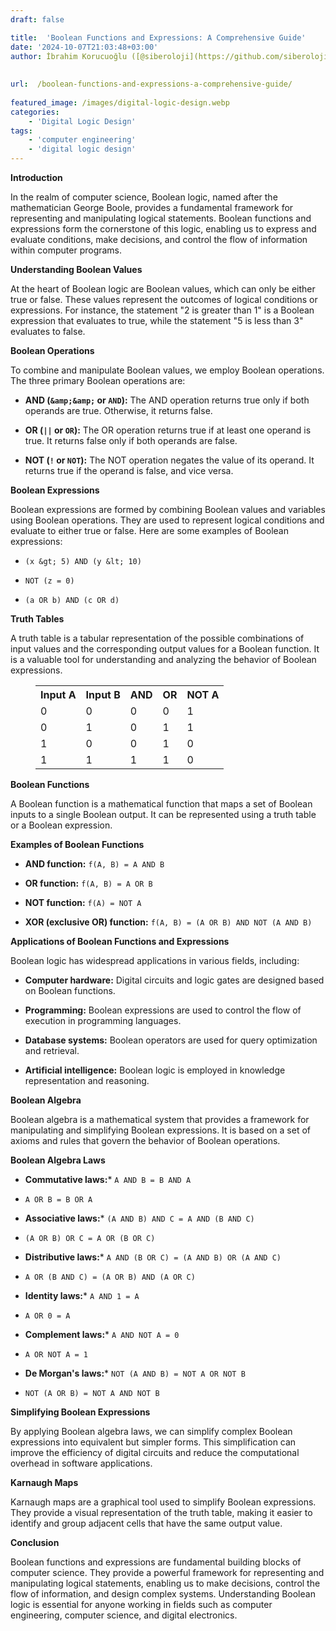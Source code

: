 ```yaml
---
draft: false

title:  'Boolean Functions and Expressions: A Comprehensive Guide'
date: '2024-10-07T21:03:48+03:00'
author: İbrahim Korucuoğlu ([@siberoloji](https://github.com/siberoloji))
 
 
url:  /boolean-functions-and-expressions-a-comprehensive-guide/
 
featured_image: /images/digital-logic-design.webp
categories:
    - 'Digital Logic Design'
tags:
    - 'computer engineering'
    - 'digital logic design'
---
```



**Introduction**



In the realm of computer science, Boolean logic, named after the mathematician George Boole, provides a fundamental framework for representing and manipulating logical statements. Boolean functions and expressions form the cornerstone of this logic, enabling us to express and evaluate conditions, make decisions, and control the flow of information within computer programs.



**Understanding Boolean Values**



At the heart of Boolean logic are Boolean values, which can only be either true or false. These values represent the outcomes of logical conditions or expressions. For instance, the statement "2 is greater than 1" is a Boolean expression that evaluates to true, while the statement "5 is less than 3" evaluates to false.



**Boolean Operations**



To combine and manipulate Boolean values, we employ Boolean operations. The three primary Boolean operations are:


* **AND (`&amp;&amp;` or `AND`):** The AND operation returns true only if both operands are true. Otherwise, it returns false.

* **OR (`||` or `OR`):** The OR operation returns true if at least one operand is true. It returns false only if both operands are false.

* **NOT (`!` or `NOT`):** The NOT operation negates the value of its operand. It returns true if the operand is false, and vice versa.




**Boolean Expressions**



Boolean expressions are formed by combining Boolean values and variables using Boolean operations. They are used to represent logical conditions and evaluate to either true or false. Here are some examples of Boolean expressions:


* `(x &gt; 5) AND (y &lt; 10)`

* `NOT (z = 0)`

* `(a OR b) AND (c OR d)`




**Truth Tables**



A truth table is a tabular representation of the possible combinations of input values and the corresponding output values for a Boolean function. It is a valuable tool for understanding and analyzing the behavior of Boolean expressions.


<!-- wp:table -->
<figure class="wp-block-table"><table class="has-fixed-layout"><tbody><tr><th>Input A</th><th>Input B</th><th>AND</th><th>OR</th><th>NOT A</th></tr><tr><td>0</td><td>0</td><td>0</td><td>0</td><td>1</td></tr><tr><td>0</td><td>1</td><td>0</td><td>1</td><td>1</td></tr><tr><td>1</td><td>0</td><td>0</td><td>1</td><td>0</td></tr><tr><td>1</td><td>1</td><td>1</td><td>1</td><td>0</td></tr></tbody></table></figure>
<!-- /wp:table -->


**Boolean Functions**



A Boolean function is a mathematical function that maps a set of Boolean inputs to a single Boolean output. It can be represented using a truth table or a Boolean expression.



**Examples of Boolean Functions**


* **AND function:** `f(A, B) = A AND B`

* **OR function:** `f(A, B) = A OR B`

* **NOT function:** `f(A) = NOT A`

* **XOR (exclusive OR) function:** `f(A, B) = (A OR B) AND NOT (A AND B)`




**Applications of Boolean Functions and Expressions**



Boolean logic has widespread applications in various fields, including:


* **Computer hardware:** Digital circuits and logic gates are designed based on Boolean functions.

* **Programming:** Boolean expressions are used to control the flow of execution in programming languages.

* **Database systems:** Boolean operators are used for query optimization and retrieval.

* **Artificial intelligence:** Boolean logic is employed in knowledge representation and reasoning.




**Boolean Algebra**



Boolean algebra is a mathematical system that provides a framework for manipulating and simplifying Boolean expressions. It is based on a set of axioms and rules that govern the behavior of Boolean operations.



**Boolean Algebra Laws**


* **Commutative laws:*** `A AND B = B AND A`

* `A OR B = B OR A`



* **Associative laws:*** `(A AND B) AND C = A AND (B AND C)`

* `(A OR B) OR C = A OR (B OR C)`



* **Distributive laws:*** `A AND (B OR C) = (A AND B) OR (A AND C)`

* `A OR (B AND C) = (A OR B) AND (A OR C)`   



* **Identity laws:*** `A AND 1 = A`

* `A OR 0 = A`



* **Complement laws:*** `A AND NOT A = 0`

* `A OR NOT A = 1`



* **De Morgan's laws:*** `NOT (A AND B) = NOT A OR NOT B`

* `NOT (A OR B) = NOT A AND NOT B`






**Simplifying Boolean Expressions**



By applying Boolean algebra laws, we can simplify complex Boolean expressions into equivalent but simpler forms. This simplification can improve the efficiency of digital circuits and reduce the computational overhead in software applications.



**Karnaugh Maps**



Karnaugh maps are a graphical tool used to simplify Boolean expressions. They provide a visual representation of the truth table, making it easier to identify and group adjacent cells that have the same output value.



**Conclusion**



Boolean functions and expressions are fundamental building blocks of computer science. They provide a powerful framework for representing and manipulating logical statements, enabling us to make decisions, control the flow of information, and design complex systems. Understanding Boolean logic is essential for anyone working in fields such as computer engineering, computer science, and digital electronics.
